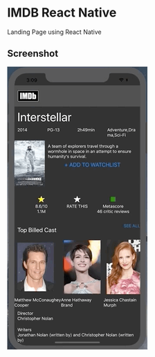 # IMDB React Native

Landing Page using React Native

## Screenshot

![](https://raw.githubusercontent.com/se4astien/imdb-react-native/master/screenshots/imdb.gif)
